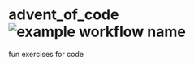 # advent_of_code ![example workflow name](https://github.com/AGiantSquid/advent_of_code/workflows/Run%20Tests/badge.svg)
fun exercises for code
